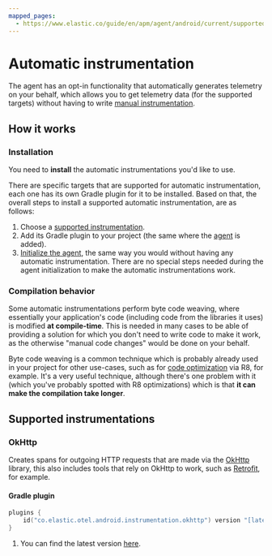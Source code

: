 ```yaml
---
mapped_pages:
  - https://www.elastic.co/guide/en/apm/agent/android/current/supported-technologies.html
---
```


# Automatic instrumentation

The agent has an opt-in functionality that automatically generates telemetry on your behalf, which allows you to get telemetry data (for the supported targets) without having to write [manual instrumentation](manual-instrumentation.md).

## How it works

### Installation

You need to **install** the automatic instrumentations you'd like to use.

There are specific targets that are supported for automatic instrumentation, each one has its own Gradle plugin for it to be installed. Based on that, the overall steps to install a supported automatic instrumentation, are as follows:

1. Choose a [supported instrumentation](#supported-instrumentations).
2. Add its Gradle plugin to your project (the same where the [agent](getting-started.md#gradle-setup) is added).
3. [Initialize the agent](getting-started.md#agent-setup), the same way you would without having any automatic instrumentation. There are no special steps needed during the agent initialization to make the automatic instrumentations work.

### Compilation behavior

Some automatic instrumentations perform byte code weaving, where essentially your application's code (including code from the libraries it uses) is modified **at compile-time**. This is needed in many cases to be able of providing a solution for which you don't need to write code to make it work, as the otherwise "manual code changes" would be done on your behalf.

Byte code weaving is a common technique which is probably already used in your project for other use-cases, such as for [code optimization](https://developer.android.com/build/shrink-code#optimization) via R8, for example. It's a very useful technique, although there's one problem with it (which you've probably spotted with R8 optimizations) which is that **it can make the compilation take longer**.

## Supported instrumentations

### OkHttp

Creates spans for outgoing HTTP requests that are made via the [OkHttp](https://square.github.io/okhttp/) library, this also includes tools that rely on OkHttp to work, such as [Retrofit](https://square.github.io/retrofit/), for example.

#### Gradle plugin

```kotlin
plugins {
    id("co.elastic.otel.android.instrumentation.okhttp") version "[latest_version]" // <1>
}
```

1. You can find the latest version [here](https://plugins.gradle.org/plugin/co.elastic.otel.android.instrumentation.okhttp).
